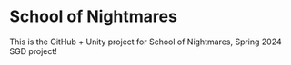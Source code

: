 # School of Nightmares
This is the GitHub + Unity project for School of Nightmares, Spring 2024 SGD project!
